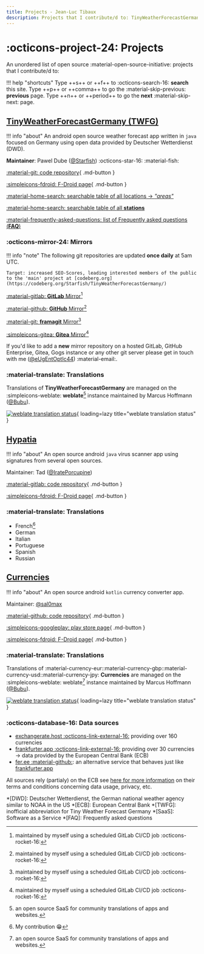 ```yaml
---
title: Projects - Jean-Luc Tibaux
description: Projects that I contribute/d to: TinyWeatherForecastGermany, Hypatia, Currencies
---
```


# :octicons-project-24: Projects

An unordered list of open source :material-open-source-initiative: projects that I contribute/d to:

!!! help "shortcuts"
    Type ++s++ or ++f++ to :octicons-search-16: **search** this site.
    Type ++p++ or ++comma++ to go the :material-skip-previous: **previous** page.
    Type ++n++ or ++period++ to go the **next** :material-skip-next: page.

## [TinyWeatherForecastGermany (TWFG)](https://tinyweatherforecastgermanygroup.gitlab.io/index/index.html)

!!! info "about"
    An android open source weather forecast app written in `java` focused on Germany using open data provided by Deutscher Wetterdienst (DWD).

**Maintainer**: Pawel Dube ([@Starfish](https://codeberg.org/Starfish)) :octicons-star-16: :material-fish:

[:material-git: code repository](https://codeberg.org/Starfish/TinyWeatherForecastGermany/){ .md-button }

[:simpleicons-fdroid: F-Droid page](https://f-droid.org/packages/de.kaffeemitkoffein.tinyweatherforecastgermany){ .md-button }

[:material-home-search: searchable table of all locations -> *"areas"*](https://tinyweatherforecastgermanygroup.gitlab.io/index/areas.html)

[:material-home-search: searchable table of all **stations**](https://tinyweatherforecastgermanygroup.gitlab.io/index/stations.html)

[:material-frequently-asked-questions: list of Frequently asked questions (**FAQ**)](https://tinyweatherforecastgermanygroup.gitlab.io/index/index.html#faq)

### :octicons-mirror-24: Mirrors

!!! info "note"
    The following git repositories are updated **once daily** at 5am UTC.

    Target: increased SEO-Scores, leading interested members of the public to the 'main' project at [codeberg.org](https://codeberg.org/Starfish/TinyWeatherForecastGermany/)

[:material-gitlab: **GitLab** Mirror](https://gitlab.com/tinyweatherforecastgermanygroup/TinyWeatherForecastGermany)[^1]

[:material-github: **GitHub** Mirror](https://github.com/twfgcicdbot/TinyWeatherForecastGermanyMirror)[^1]

[:material-git: **framagit** Mirror](https://framagit.org/tinyweatherforecastgermanygroup/tinyweatherforecastgermanymirror)[^1]

[:simpleicons-gitea: **Gitea** Mirror](https://gitea.com/tinyweatherforecastgermanygroup/TinyWeatherForecastGermanyMirror)[^1]

If you'd like to add a **new** mirror repository on a hosted GitLab, GitHub Enterprise, Gitea, Gogs instance or any other git server please get in touch with me ([@eUgEntOptIc44](https://codeberg.org/eUgEntOptIc44)) :material-email:. 

### :material-translate: Translations

Translations of **TinyWeatherForecastGermany** are managed on the :simpleicons-weblate: **weblate**[^2] instance maintained by Marcus Hoffmann ([@Bubu](https://bubu1.eu/)).

[![weblate translation status](https://weblate.bubu1.eu/widgets/tiny-weather-forecast-germany/-/multi-blue.svg "weblate translation status of TinyWeatherForecastGermany")](https://weblate.bubu1.eu/engage/tiny-weather-forecast-germany/){ loading=lazy title="weblate translation status" }

[^1]: maintained by myself using a scheduled GitLab CI/CD job :octicons-rocket-16:
[^2]: an open source SaaS for community translations of apps and websites.

## [Hypatia](https://gitlab.com/divested-mobile/hypatia)

!!! info "about"
    An open source android `java` virus scanner app using signatures from several open sources.

Maintainer: Tad ([@IratePorcupine](https://gitlab.com/IratePorcupine))

[:material-gitlab: code repository](https://gitlab.com/divested-mobile/hypatia){ .md-button }

[:simpleicons-fdroid: F-Droid page](https://f-droid.org/packages/us.spotco.malwarescanner/){ .md-button }

### :material-translate: Translations

* French[^3]
* German
* Italian
* Portuguese
* Spanish
* Russian

[^3]: My contribution :grin:

## [Currencies](https://github.com/sal0max/currencies)

!!! info "about"
    An open source android `kotlin` currency converter app.

Maintainer: [@sal0max](https://github.com/sal0max)

[:material-github: code repository](https://github.com/sal0max/currencies){ .md-button }

[:simpleicons-googleplay: play store page](https://play.google.com/store/apps/details?id=de.salomax.currencies){ .md-button }

[:simpleicons-fdroid: F-Droid page](https://f-droid.org/packages/de.salomax.currencies){ .md-button }

### :material-translate: Translations

Translations of :material-currency-eur::material-currency-gbp::material-currency-usd::material-currency-jpy: **Currencies** are managed on the :simpleicons-weblate: weblate[^2] instance maintained by Marcus Hoffmann ([@Bubu](https://bubu1.eu/)).

[![weblate translation status](https://weblate.bubu1.eu/widgets/currencies/-/multi-blue.svg "weblate translation status of currencies")](https://weblate.bubu1.eu/engage/currencies){ loading=lazy title="weblate translation status" }


### :octicons-database-16: Data sources

* [exchangerate.host :octicons-link-external-16:](https://exchangerate.host/#/#faq) providing over 160 currencies
* [frankfurter.app :octicons-link-external-16:](https://www.frankfurter.app/docs/) providing over 30 currencies -> data provided by the European Central Bank (ECB)
* [fer.ee :material-github:](https://github.com/narorolib/fer): an alternative service that behaves just like [frankfurter.app](https://www.frankfurter.app/docs/)

All sources rely (partialy) on the ECB see [here for more information](https://www.ecb.europa.eu/stats/policy_and_exchange_rates/euro_reference_exchange_rates/html/index.en.html) on their terms and conditions concerning data usage, privacy, etc.

*[DWD]: Deutscher Wetterdienst, the German national weather agency similar to NOAA in the US
*[ECB]: European Central Bank
*[TWFG]: inofficial abbreviation for Tiny Weather Forecast Germany
*[SaaS]: Software as a Service
*[FAQ]: Frequently asked questions
